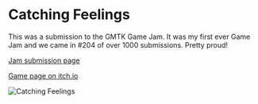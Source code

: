 # Catching Feelings

This was a submission to the GMTK Game Jam. It was my first ever Game Jam and we came in #204 of over 1000 submissions. Pretty proud!

[Jam submission page](https://itch.io/jam/gmtk-2018/rate/300033)

[Game page on itch.io](https://gutpunch.itch.io/catchingfeelings)

![Catching Feelings](https://img.itch.zone/aW1nLzE0NzA5MTguZ2lm/original/TEvz3c.gif)
